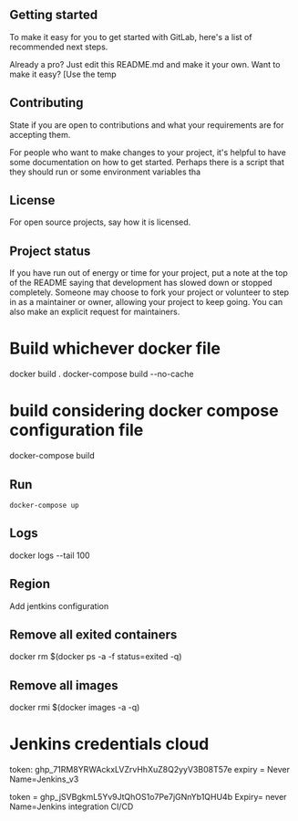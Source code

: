 ## Getting started

To make it easy for you to get started with GitLab, here's a list of recommended next steps.

Already a pro? Just edit this README.md and make it your own. Want to make it easy? [Use the temp

## Contributing

State if you are open to contributions and what your requirements are for accepting them.

For people who want to make changes to your project, it's helpful to have some documentation on how to get started. Perhaps there is a script that they should run or some environment variables tha

## License

For open source projects, say how it is licensed.

## Project status

If you have run out of energy or time for your project, put a note at the top of the README saying that development has slowed down or stopped completely. Someone may choose to fork your project or volunteer to step in as a maintainer or owner, allowing your project to keep going. You can also make an explicit request for maintainers.

# Build whichever docker file

docker build .
docker-compose build --no-cache

# build considering docker compose configuration file

docker-compose build

## Run

    docker-compose up

## Logs

docker logs --tail 100 <container id>

## Region

Add jentkins configuration

## Remove all exited containers

docker rm $(docker ps -a -f status=exited -q)

## Remove all images

docker rmi $(docker images -a -q)

# Jenkins credentials cloud

token: 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
expiry = Never
Name=Jenkins_v3

token = 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
Expiry= never
Name=Jenkins integration CI/CD
